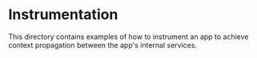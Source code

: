 # Instrumentation

This directory contains examples of how to instrument an app to achieve context
propagation between the app's internal services.
